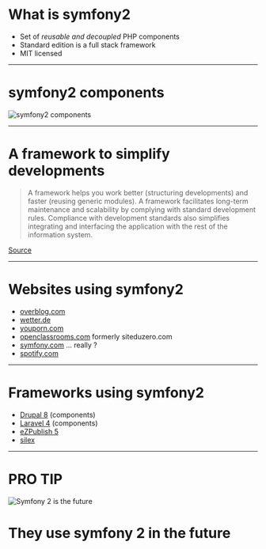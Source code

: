 # What is symfony2

* Set of *reusable and decoupled* PHP components
* Standard edition is a full stack framework
* MIT licensed

---

# symfony2 components

![symfony2 components](http://www.garfieldtech.com/presentations/dcmunich2012-wscci/images/symfony2-components.png)

---

# A framework to simplify developments

> A framework helps you work better (structuring developments) and faster (reusing generic modules).
> A framework facilitates long-term maintenance and scalability by complying with standard development rules.
> Compliance with development standards also simplifies integrating and interfacing the application with the rest of the
> information system.

[Source](http://symfony.com/symfony-explained-to-a-developer)

---

# Websites using symfony2

* [overblog.com](http://en.overblog.com/)
* [wetter.de](http://www.wetter.de/)
* [youporn.com](javascript:alert('Haha%2C%20nice%20try'))
* [openclassrooms.com](http://openclassrooms.com/) formerly siteduzero.com
* [symfony.com](http://symfony.com/) ... really ?
* [spotify.com](http://spotify.com/)

---

# Frameworks using symfony2

* [Drupal 8](http://drupal.org/) (components)
* [Laravel 4](http://four.laravel.com/) (components)
* [eZPublish 5](http://ez.no/Products/eZ-Publish-5-Platform)
* [silex](http://silex.sensiolabs.org/)

---

# PRO TIP

![Symfony 2 is the future](http://s2.favim.com/orig/28/back-to-the-future-gif-movie-Favim.com-232507.gif)

# They use symfony 2 in the future
